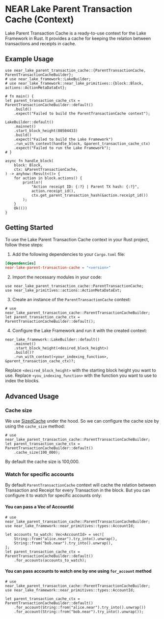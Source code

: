 # NEAR Lake Parent Transaction Cache (Context)

Lake Parent Transaction Cache is a ready-to-use context for the Lake Framework in Rust. It provides a cache for keeping the relation between transactions and receipts in cache.

## Example Usage

```no_run
use near_lake_parent_transaction_cache::{ParentTransactionCache, ParentTransactionCacheBuilder};
# use near_lake_framework::LakeBuilder;
# use near_lake_framework::near_lake_primitives::{block::Block, actions::ActionMetaDataExt};

# fn main() {
let parent_transaction_cache_ctx = ParentTransactionCacheBuilder::default()
    .build()
    .expect("Failed to build the ParentTransactionCache context");

LakeBuilder::default()
    .mainnet()
    .start_block_height(80504433)
    .build()
    .expect("Failed to build the Lake Framework")
    .run_with_context(handle_block, &parent_transaction_cache_ctx)
    .expect("Failed to run the Lake Framework");
# }

async fn handle_block(
    block: Block,
    ctx: &ParentTransactionCache,
) -> anyhow::Result<()> {
    for action in block.actions() {
        println!(
            "Action receipt ID: {:?} | Parent TX hash: {:?}",
            action.receipt_id(),
            ctx.get_parent_transaction_hash(&action.receipt_id())
        );
    }
    Ok(())
}
```

## Getting Started

To use the Lake Parent Transaction Cache context in your Rust project, follow these steps:

1. Add the following dependencies to your `Cargo.toml` file:

```toml
[dependencies]
near-lake-parent-transaction-cache = "<version>"
```

2. Import the necessary modules in your code:

```ignore
use near_lake_parent_transaction_cache::ParentTransactionCache;
use near_lake_primitives::actions::ActionMetaDataExt;
```

3. Create an instance of the `ParentTransactionCache` context:

```no_run
# use near_lake_parent_transaction_cache::ParentTransactionCacheBuilder;
let parent_transaction_cache_ctx = ParentTransactionCacheBuilder::default();
```

4. Configure the Lake Framework and run it with the created context:

```ignore
near_lake_framework::LakeBuilder::default()
    .mainnet()
    .start_block_height(<desired_block_height>)
    .build()?
    .run_with_context(<your_indexing_function>, &parent_transaction_cache_ctx)?;
```

Replace `<desired_block_height>` with the starting block height you want to use. Replace `<you_indexing_function>` with the function you want to use to index the blocks.

## Advanced Usage

### Cache size

We use [SizedCache](https://docs.rs/cached/0.43.0/cached/stores/struct.SizedCache.html) under the hood. So we can configure the cache size by using the `cache_size` method:

```no_run
# use near_lake_parent_transaction_cache::ParentTransactionCacheBuilder;
let parent_transaction_cache_ctx = ParentTransactionCacheBuilder::default()
    .cache_size(100_000);
```

By default the cache size is 100,000.

### Watch for specific accounts

By default `ParentTransactionCache` context will cache the relation between Transaction and Receipt for every Transaction in the block. But you can configure it to watch for specific accounts only:

#### You can pass a Vec of AccountId

```no_run
# use near_lake_parent_transaction_cache::ParentTransactionCacheBuilder;
use near_lake_framework::near_primitives::types::AccountId;

let accounts_to_watch: Vec<AccountId> = vec![
    String::from("alice.near").try_into().unwrap(),
    String::from("bob.near").try_into().unwrap(),
];
let parent_transaction_cache_ctx = ParentTransactionCacheBuilder::default()
    .for_accounts(accounts_to_watch);
```

#### You can pass accounts to watch one by one using `for_account` method

```no_run
# use near_lake_parent_transaction_cache::ParentTransactionCacheBuilder;
use near_lake_framework::near_primitives::types::AccountId;

let parent_transaction_cache_ctx = ParentTransactionCacheBuilder::default()
    .for_account(String::from("alice.near").try_into().unwrap())
    .for_account(String::from("bob.near").try_into().unwrap());
```

